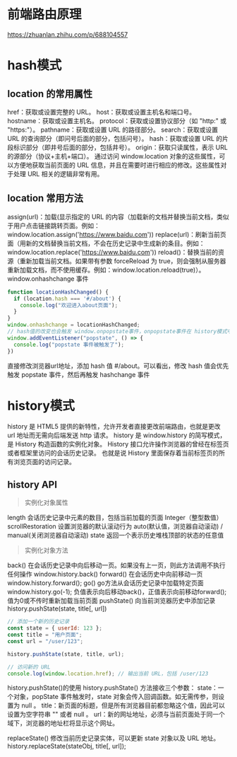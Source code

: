 # 前端路由原理
https://zhuanlan.zhihu.com/p/688104557

# hash模式

## location 的常用属性
href：获取或设置完整的 URL。
host：获取或设置主机名和端口号。
hostname：获取或设置主机名。
protocol：获取或设置协议部分（如 "http:" 或 "https:"）。
pathname：获取或设置 URL 的路径部分。
search：获取或设置 URL 的查询部分（即问号后面的部分，包括问号）。
hash：获取或设置 URL 的片段标识部分（即井号后面的部分，包括井号）。
origin：获取只读属性，表示 URL 的源部分（协议+主机+端口）。
通过访问 window.location 对象的这些属性，可以方便地获取当前页面的 URL 信息，并且在需要时进行相应的修改。这些属性对于处理 URL 相关的逻辑非常有用。

## location 常用方法
assign(url)：加载(显示指定的 URL 的内容（加载新的文档并替换当前文档，类似于用户点击链接跳转页面。例如：window.location.assign('https://www.baidu.com'))
replace(url)：刷新当前页面（用新的文档替换当前文档，不会在历史记录中生成新的条目。例如：window.location.replace('https://www.baidu.com'))
reload()：替换当前的资源（重新加载当前文档。如果带有参数 forceReload 为 true，则会强制从服务器重新加载文档，而不使用缓存。例如：window.location.reload(true)）。
window.onhashchange 事件
```js
function locationHashChanged() {
  if (location.hash === '#/about') {
    console.log("欢迎进入about页面");
  }
}
window.onhashchange = locationHashChanged;
// hash值的改变也会触发 window.onpopstate事件，onpopstate事件在 history模式中再做介绍
window.addEventListener("popstate", () => {
  console.log("popstate 事件被触发了");
})
```
直接修改浏览器url地址，添加 hash 值 #/about。可以看出，修改 hash 值会优先触发 popstate 事件，然后再触发 hashchange 事件


# history模式
history 是 HTML5 提供的新特性，允许开发者直接更改前端路由，也就是更改 url 地址而无需向后端发送 http 请求。
history 是 window.history 的简写模式，是 History 构造函数的实例化对象。
History 接口允许操作浏览器的曾经在标签页或者框架里访问的会话历史记录。
也就是说 History 里面保存着当前标签页的所有浏览页面的访问记录。

## history API

> 实例化对象属性

length 会话历史记录中元素的数目，包括当前加载的页面 Integer（整型数值）
scrollRestoration 设置浏览器的默认滚动行为 auto(默认值，浏览器自动滚动) / manual(关闭浏览器自动滚动)
state 返回一个表示历史堆栈顶部的状态的任意值 

> 实例化对象方法

back() 在会话历史记录中向后移动一页。如果没有上一页，则此方法调用不执行任何操作 window.history.back()
forward() 在会话历史中向前移动一页 window.history.forward();
go() go方法从会话历史记录中加载特定页面 window.history.go(-1); 负值表示向后移动back()，正值表示向前移动forward(); 值为0或不传时重新加载当前页面
pushState() 向当前浏览器历史中添加记录 history.pushState(state, title[, url])
```js
// 添加一个新的历史记录
const state = { userId: 123 };
const title = "用户页面";
const url = "/user/123";

history.pushState(state, title, url);

// 访问新的 URL
console.log(window.location.href); // 输出当前 URL，包括 /user/123

```
history.pushState()的使用
history.pushState() 方法接收三个参数：
state：一个对象，popState 事件触发时，state 对象会传入回调函数。如无需传参，则设置为 null 。
title：新页面的标题，但是所有浏览器目前都忽略这个值，因此可以设置为空字符串 "" 或者 null 。
url：新的网址地址，必须与当前页面处于同一个域下，浏览器的地址栏将显示这个网址。


replaceState() 修改当前历史记录实体，可以更新 state 对象以及 URL 地址。 history.replaceState(stateObj, title[, url]);

